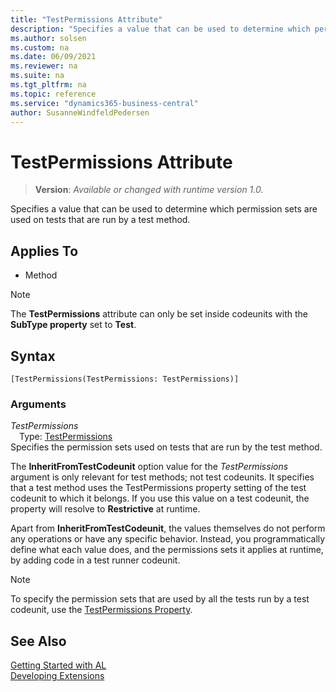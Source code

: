 ```yaml
---
title: "TestPermissions Attribute"
description: "Specifies a value that can be used to determine which permission sets are used on tests that are run by a test method."
ms.author: solsen
ms.custom: na
ms.date: 06/09/2021
ms.reviewer: na
ms.suite: na
ms.tgt_pltfrm: na
ms.topic: reference
ms.service: "dynamics365-business-central"
author: SusanneWindfeldPedersen
---
```

[//]: # (START>DO_NOT_EDIT)
[//]: # (IMPORTANT:Do not edit any of the content between here and the END>DO_NOT_EDIT.)
[//]: # (Any modifications should be made in the .xml files in the ModernDev repo.)

# TestPermissions Attribute
> **Version**: _Available or changed with runtime version 1.0._

Specifies a value that can be used to determine which permission sets are used on tests that are run by a test method.


## Applies To

- Method

> [!NOTE]
> The **TestPermissions** attribute can only be set inside codeunits with the **SubType property** set to **Test**.

## Syntax

```
[TestPermissions(TestPermissions: TestPermissions)]
```

### Arguments
*TestPermissions*  
&emsp;Type: [TestPermissions](../methods-auto/testpermissions/testpermissions-option.md)  
Specifies the permission sets used on tests that are run by the test method.


[//]: # (IMPORTANT: END>DO_NOT_EDIT)

The **InheritFromTestCodeunit** option value for the *TestPermissions* argument is only relevant for test methods; not test codeunits. It specifies that a test method uses the TestPermissions property setting of the test codeunit to which it belongs. If you use this value on a test codeunit, the property will resolve to **Restrictive** at runtime.

Apart from **InheritFromTestCodeunit**, the values themselves do not perform any operations or have any specific behavior. Instead, you programmatically define what each value does, and the permissions sets it applies at runtime, by adding code in a test runner codeunit.

> [!NOTE]  
> To specify the permission sets that are used by all the tests run by a test codeunit, use the [TestPermissions Property](../properties/devenv-testpermissions-property.md).

## See Also  
[Getting Started with AL](../devenv-get-started.md)  
[Developing Extensions](../devenv-dev-overview.md)  